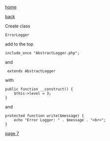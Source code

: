 [home](./page01.md)

[back](./page05.md)

Create class
```
ErrorLogger
```

add to the top
```
include_once "AbstractLogger.php";
```

and
```
 extends AbstractLogger 
```


with
```
public function __construct() {
    $this->level = 3;
}
```

and
```
protected function write($message) {
    echo "Error Logger: " . $message . "<br>";
}
```


[page 7](./page07.md)
